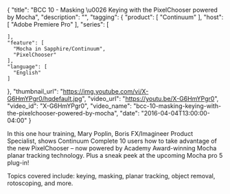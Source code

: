 {
  "title": "BCC 10 - Masking \u0026 Keying with the PixelChooser powered by Mocha",
  "description": "",
  "tagging": {
    "product": [
      "Continuum"
    ],
    "host": [
      "Adobe Premiere Pro"
    ],
    "series": [

    ],
    "feature": [
      "Mocha in Sapphire/Continuum",
      "PixelChooser"
    ],
    "language": [
      "English"
    ]
  },
  "thumbnail_url": "https://img.youtube.com/vi/X-G6HmYPgr0/hqdefault.jpg",
  "video_url": "https://youtu.be/X-G6HmYPgr0",
  "video_id": "X-G6HmYPgr0",
  "video_name": "bcc-10-masking-keying-with-the-pixelchooser-powered-by-mocha",
  "date": "2016-04-04T13:00:00-04:00"
}

In this one hour training, Mary Poplin, Boris FX/Imagineer Product Specialist,
shows Continuum Complete 10 users how to take advantage of the new
PixelChooser – now powered by Academy Award-winning Mocha planar tracking
technology. Plus a sneak peek at the upcoming Mocha pro 5 plug-in!

Topics covered include: keying, masking, planar tracking, object removal,
rotoscoping, and more.
